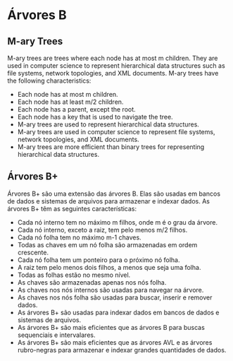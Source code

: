 # Árvores B

## M-ary Trees

M-ary trees are trees where each node has at most m children. They are used in computer science to represent
hierarchical data structures such as file systems, network topologies, and XML documents. M-ary trees have the following
characteristics:

- Each node has at most m children.
- Each node has at least m/2 children.
- Each node has a parent, except the root.
- Each node has a key that is used to navigate the tree.
- M-ary trees are used to represent hierarchical data structures.
- M-ary trees are used in computer science to represent file systems, network topologies, and XML documents.
- M-ary trees are more efficient than binary trees for representing hierarchical data structures.

## Árvores B+

Árvores B+ são uma extensão das árvores B. Elas são usadas em bancos de dados e sistemas de arquivos para armazenar
e indexar dados. As árvores B+ têm as seguintes características:

- Cada nó interno tem no máximo m filhos, onde m é o grau da árvore.
- Cada nó interno, exceto a raiz, tem pelo menos m/2 filhos.
- Cada nó folha tem no máximo m-1 chaves.
- Todas as chaves em um nó folha são armazenadas em ordem crescente.
- Cada nó folha tem um ponteiro para o próximo nó folha.
- A raiz tem pelo menos dois filhos, a menos que seja uma folha.
- Todas as folhas estão no mesmo nível.
- As chaves são armazenadas apenas nos nós folha.
- As chaves nos nós internos são usadas para navegar na árvore.
- As chaves nos nós folha são usadas para buscar, inserir e remover dados.
- As árvores B+ são usadas para indexar dados em bancos de dados e sistemas de arquivos.
- As árvores B+ são mais eficientes que as árvores B para buscas sequenciais e intervalares.
- As árvores B+ são mais eficientes que as árvores AVL e as árvores rubro-negras para armazenar e indexar grandes
  quantidades de dados.

